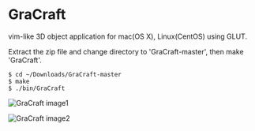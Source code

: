# GraCraft
vim-like 3D object application for mac(OS X), Linux(CentOS) using GLUT.

Extract the zip file and change directory to 'GraCraft-master', then make 'GraCraft'.
```
$ cd ~/Downloads/GraCraft-master
$ make
$ ./bin/GraCraft
```

![GraCraft image1](https://github.com/szkny/GraCraft/wiki/images/GraCraft02.gif)

![GraCraft image2](https://github.com/szkny/GraCraft/wiki/images/GraCraft01.png)
